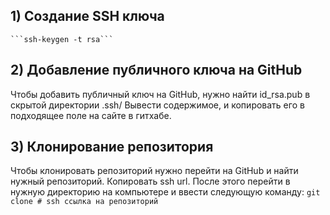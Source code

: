 ## 1) **Создание SSH ключа** 
    ```ssh-keygen -t rsa```

## 2) **Добавление публичного ключа на GitHub**
Чтобы добавить публичный ключ на GitHub, нужно найти id_rsa.pub в скрытой директории .ssh/
Вывести содержимое, и копировать его в подходящее поле на сайте в гитхабе.

## 3) **Клонирование репозитория**
 Чтобы клонировать репозиторий нужно перейти на GitHub и найти нужный репозиторий. Копировать ssh url. После этого перейти в нужную директорию на компьютере и ввести следующую команду:
    ```git clone # ssh ссылка на репозиторий```